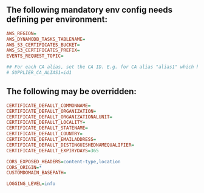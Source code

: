 ## The following mandatory env config needs defining per environment:

```ini
AWS_REGION=
AWS_DYNAMODB_TASKS_TABLENAME=
AWS_S3_CERTIFICATES_BUCKET=
AWS_S3_CERTIFICATES_PREFIX=
EVENTS_REQUEST_TOPIC=

## For each CA alias, set the CA ID. E.g. for CA alias "alias1" which has CA ID "id1", set:
# SUPPLIER_CA_ALIAS1=id1
```

## The following may be overridden:

```ini
CERTIFICATE_DEFAULT_COMMONNAME=
CERTIFICATE_DEFAULT_ORGANIZATION=
CERTIFICATE_DEFAULT_ORGANIZATIONALUNIT=
CERTIFICATE_DEFAULT_LOCALITY=
CERTIFICATE_DEFAULT_STATENAME=
CERTIFICATE_DEFAULT_COUNTRY=
CERTIFICATE_DEFAULT_EMAILADDRESS=
CERTIFICATE_DEFAULT_DISTINGUISHEDNAMEQUALIFIER=
CERTIFICATE_DEFAULT_EXPIRYDAYS=365

CORS_EXPOSED_HEADERS=content-type,location
CORS_ORIGIN=*
CUSTOMDOMAIN_BASEPATH=

LOGGING_LEVEL=info
```
